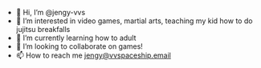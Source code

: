 - 👋 Hi, I’m @jengy-vvs
- 👀 I’m interested in video games, martial arts, teaching my kid how to do jujitsu breakfalls
- 🌱 I’m currently learning how to adult
- 💞️ I’m looking to collaborate on games!
- 📫 How to reach me jengy@vvspaceship.email

<!---
jengy-vvs/jengy-vvs is a ✨ special ✨ repository because its `README.md` (this file) appears on your GitHub profile.
You can click the Preview link to take a look at your changes.
--->
